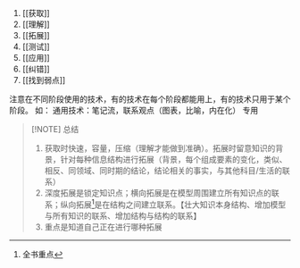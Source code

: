 1. [[获取]]
2. [[理解]]
3. [[拓展]]
4. [[测试]]
5. [[应用]]
6. [[纠错]]
7. [[找到弱点]]

注意在不同阶段使用的技术，有的技术在每个阶段都能用上，有的技术只用于某个阶段。
如：
	通用技术：笔记流，联系观点（图表，比喻，内在化）
	专用 

> [!NOTE] 总结
> 1. 获取时快速，容量，压缩（理解才能做到准确）。拓展时留意知识的背景，针对每种信息结构进行拓展（背景，每个组成要素的变化，类似、相反、同领域、同时期的结论，结论相关的事实，与其他科目/生活的联系）
> 2. 深度拓展是锁定知识点；横向拓展是在模型周围建立所有知识点的联系；纵向拓展[^1]是在结构之间建立联系。【壮大知识本身结构、增加模型与所有知识的联系、增加结构与结构的联系】
> 3. 重点是知道自己正在进行哪种拓展


[^1]: 全书重点
